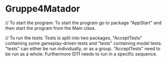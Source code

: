 # Gruppe4Matador

// To start the program:
To start the program go to package "AppStart" and then start the program from the Main class.

// To run the tests:
Tests is split into two packages, "AcceptTests" containing some gameplay-driven tests and "tests" containing model tests.
"tests" can either be run individually, or as a group.
"AcceptTests" need to be run as a whole. Furthermore ID11 needs to run in a specific sequence.